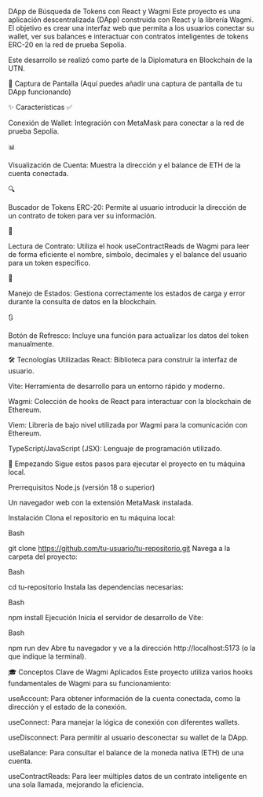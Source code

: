 DApp de Búsqueda de Tokens con React y Wagmi
Este proyecto es una aplicación descentralizada (DApp) construida con React y la librería Wagmi. El objetivo es crear una interfaz web que permita a los usuarios conectar su wallet, ver sus balances e interactuar con contratos inteligentes de tokens ERC-20 en la red de prueba Sepolia.



Este desarrollo se realizó como parte de la Diplomatura en Blockchain de la UTN.

📸 Captura de Pantalla
(Aquí puedes añadir una captura de pantalla de tu DApp funcionando)

✨ Características
✅ 

Conexión de Wallet: Integración con MetaMask para conectar a la red de prueba Sepolia.


📊 

Visualización de Cuenta: Muestra la dirección y el balance de ETH de la cuenta conectada.

🔍 

Buscador de Tokens ERC-20: Permite al usuario introducir la dirección de un contrato de token para ver su información.

📄 

Lectura de Contrato: Utiliza el hook useContractReads de Wagmi para leer de forma eficiente el nombre, símbolo, decimales y el balance del usuario para un token específico.


🔄 

Manejo de Estados: Gestiona correctamente los estados de carga y error durante la consulta de datos en la blockchain.

🔃 

Botón de Refresco: Incluye una función para actualizar los datos del token manualmente.


🛠️ Tecnologías Utilizadas
React: Biblioteca para construir la interfaz de usuario.

Vite: Herramienta de desarrollo para un entorno rápido y moderno.


Wagmi: Colección de hooks de React para interactuar con la blockchain de Ethereum.

Viem: Librería de bajo nivel utilizada por Wagmi para la comunicación con Ethereum.

TypeScript/JavaScript (JSX): Lenguaje de programación utilizado.

🚀 Empezando
Sigue estos pasos para ejecutar el proyecto en tu máquina local.

Prerrequisitos
Node.js (versión 18 o superior)

Un navegador web con la extensión MetaMask instalada.

Instalación
Clona el repositorio en tu máquina local:

Bash

git clone https://github.com/tu-usuario/tu-repositorio.git
Navega a la carpeta del proyecto:

Bash

cd tu-repositorio
Instala las dependencias necesarias:

Bash

npm install
Ejecución
Inicia el servidor de desarrollo de Vite:

Bash

npm run dev
Abre tu navegador y ve a la dirección http://localhost:5173 (o la que indique la terminal).

🎓 Conceptos Clave de Wagmi Aplicados
Este proyecto utiliza varios hooks fundamentales de Wagmi para su funcionamiento:


useAccount: Para obtener información de la cuenta conectada, como la dirección y el estado de la conexión.


useConnect: Para manejar la lógica de conexión con diferentes wallets.


useDisconnect: Para permitir al usuario desconectar su wallet de la DApp.


useBalance: Para consultar el balance de la moneda nativa (ETH) de una cuenta.


useContractReads: Para leer múltiples datos de un contrato inteligente en una sola llamada, mejorando la eficiencia.
